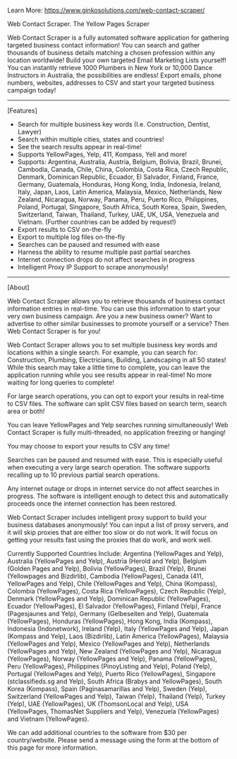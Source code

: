 Learn More: https://www.ginkosolutions.com/web-contact-scraper/

Web Contact Scraper. The Yellow Pages Scraper

Web Contact Scraper is a fully automated software application for gathering targeted business contact information!
You can search and gather thousands of business details matching a chosen profession within any location worldwide! Build your own targeted Email Marketing Lists yourself! You can instantly retrieve 1000 Plumbers in New York or 10,000 Dance Instructors in Australia, the possibilities are endless! Export emails, phone numbers, websites, addresses to CSV and start your targeted business campaign today!

-----------------------------------------------------------------------------------------------------------------------

[Features]

- Search for multiple business key words (I.e. Construction, Dentist, Lawyer)
- Search within multiple cities, states and countries!
- See the search results appear in real-time!
- Supports YellowPages, Yelp, 411, Kompass, Yell and more!
- Supports: Argentina, Australia, Austria, Belgium, Bolivia, Brazil, Brunei, Cambodia, Canada, Chile, China, Colombia, Costa Rica, Czech Republic, Denmark, Dominican Republic, Ecuador, El Salvador, Finland, France, Germany, Guatemala, Honduras, Hong Kong, India, Indonesia, Ireland, Italy, Japan, Laos, Latin America, Malaysia, Mexico, Netherlands, New Zealand, Nicaragua, Norway, Panama, Peru, Puerto Rico, Philippines, Poland, Portugal, Singapore, South Africa, South Korea, Spain, Sweden, Switzerland, Taiwan, Thailand, Turkey, UAE, UK, USA, Venezuela and Vietnam. (Further countries can be added by request!)
- Export results to CSV on-the-fly
- Export to multiple log files on-the-fly
- Searches can be paused and resumed with ease
- Harness the ability to resume multiple past partial searches
- Internet connection drops do not affect searches in progress
- Intelligent Proxy IP Support to scrape anonymously!

-----------------------------------------------------------------------------------------------------------------------

[About]

Web Contact Scraper allows you to retrieve thousands of business contact information entries in real-time. You can use this information to start your very own business campaign. Are you a new business owner? Want to advertise to other similar businesses to promote yourself or a service? Then Web Contact Scraper is for you!

Web Contact Scraper allows you to set multiple business key words and locations within a single search. For example, you can search for: Construction, Plumbing, Electricians, Building, Landscaping in all 50 states! While this search may take a little time to complete, you can leave the application running while you see results appear in real-time! No more waiting for long queries to complete!

For large search operations, you can opt to export your results in real-time to CSV files. The software can split CSV files based on search term, search area or both!

You can leave YellowPages and Yelp searches running simultaneously! Web Contact Scraper is fully multi-threaded, no application freezing or hanging!

You may choose to export your results to CSV any time!

Searches can be paused and resumed with ease. This is especially useful when executing a very large search operation. The software supports recalling up to 10 previous partial search operations.

Any internet outage or drops in internet service do not affect searches in progress. The software is intelligent enough to detect this and automatically proceeds once the internet connection has been restored.

Web Contact Scraper includes intelligent proxy support to build your business databases anonymously! You can input a list of proxy servers, and it will skip proxies that are either too slow or do not work. It will focus on getting your results fast using the proxies that do work, and work well.

Currently Supported Countries Include: Argentina (YellowPages and Yelp), Australia (YellowPages and Yelp), Austria (Herold and Yelp), Belgium (Golden Pages and Yelp), Bolivia (YellowPages), Brazil (Yelp), Brunei (Yellowpages and Bizdirlib), Cambodia (YellowPages), Canada (411, YellowPages and Yelp), Chile (YellowPages and Yelp), China (Kompass), Colombia (YellowPages), Costa Rica (YellowPages), Czech Republic (Yelp), Denmark (YellowPages and Yelp), Dominican Republic (YellowPages), Ecuador (YellowPages), El Salvador (YellowPages), Finland (Yelp), France (Pagesjaunes and Yelp), Germany (Gelbeseiten and Yelp), Guatemala (YellowPages), Honduras (YellowPages), Hong Kong, India (Kompass), Indonesia (Indonetwork), Ireland (Yelp), Italy (YellowPages and Yelp), Japan (Kompass and Yelp), Laos (Bizdirlib), Latin America (YellowPages), Malaysia (YellowPages and Yelp), Mexico (YellowPages and Yelp), Netherlands (YellowPages and Yelp), New Zealand (YellowPages and Yelp), Nicaragua (YellowPages), Norway (YellowPages and Yelp), Panama (YellowPages), Peru (YellowPages), Philippines (PinoyListing and Yelp), Poland (Yelp), Portugal (YellowPages and Yelp), Puerto Rico (YellowPages), Singapore (stclassifieds.sg and Yelp), South Africa (Brabys and YellowPages), South Korea (Kompass), Spain (Paginasamarillas and Yelp), Sweden (Yelp), Switzerland (YellowPages and Yelp), Taiwan (Yelp), Thailand (Yelp), Turkey (Yelp), UAE (YellowPages), UK (ThomsonLocal and Yelp), USA (YellowPages, ThomasNet Suppliers and Yelp), Venezuela (YellowPages) and Vietnam (YellowPages).

We can add additional countries to the software from $30 per country/website. Please send a message using the form at the bottom of this page for more information.
